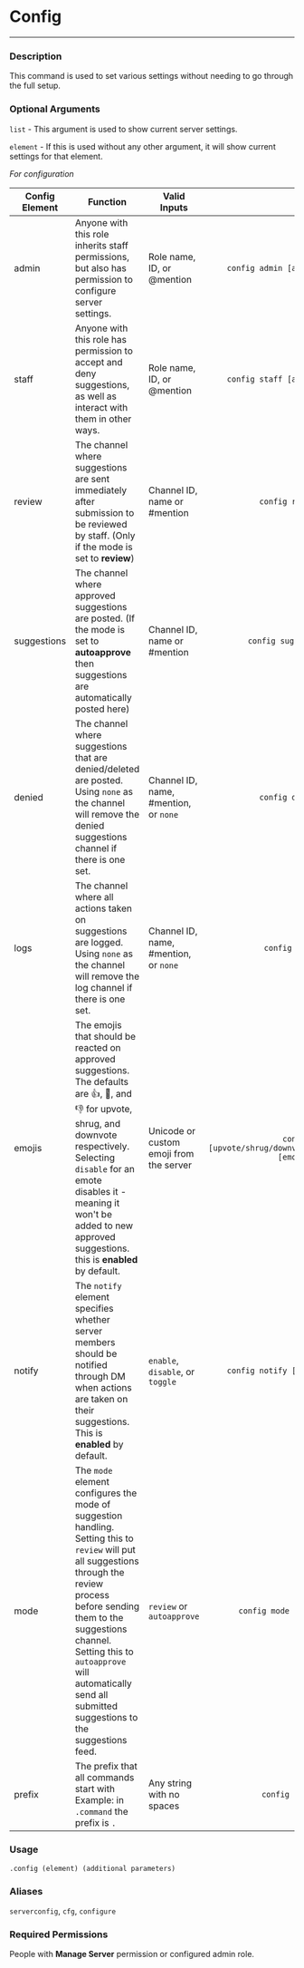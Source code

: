 # Config
---
### Description
This command is used to set various settings without needing to go through the full setup.
### Optional Arguments
`list` - This argument is used to show current server settings.

`element` - If this is used without any other argument, it will show current settings for that element.




*For configuration*











| Config Element | Function                                                                                                                                                                                                                                                                                             | Valid Inputs                            |                                     Usage                                     |
|----------------|------------------------------------------------------------------------------------------------------------------------------------------------------------------------------------------------------------------------------------------------------------------------------------------------------|-----------------------------------------|:-----------------------------------------------------------------------------:|
| admin          | Anyone with this role inherits staff permissions, but also has permission to configure server settings.                                                                                                                                                                                              | Role name, ID, or @mention              | `config admin [add/remove/list] [role]`                                       |
| staff          | Anyone with this role has permission to accept and deny suggestions, as well as interact with them in other ways.                                                                                                                                                                                    | Role name, ID, or @mention              | `config staff [add/remove/list] [role]`                                       |
| review         | The channel where suggestions are sent immediately after submission to be reviewed by staff. (Only if the mode is set to **review**)                                                                                                                                                                 | Channel ID, name or #mention            | `config review [channel]`                                                     |
| suggestions    | The channel where approved suggestions are posted. (If the mode is set to **autoapprove** then suggestions are automatically posted here)                                                                                                                                                            | Channel ID, name or #mention            | `config suggestions [channel]`                                                |
| denied         | The channel where suggestions that are denied/deleted are posted. Using `none` as the channel will remove the denied suggestions channel if there is one set.                                                                                                                                        | Channel ID, name, #mention, or `none`   | `config denied [channel]`                                                     |
| logs           | The channel where all actions taken on suggestions are logged. Using `none` as the channel will remove the log channel if there is one set.                                                                                                                                                          | Channel ID, name, #mention, or `none`   | `config logs [channel]`                                                       |
| emojis         | The emojis that should be reacted on approved suggestions. The defaults are 👍, 🤷, and 👎 for upvote, shrug, and downvote respectively. Selecting `disable` for an emote disables it - meaning it won't be added to new approved suggestions. this is **enabled** by default.                      | Unicode or custom emoji from the server | `config emojis [upvote/shrug/downvote/toggle/enable/disable] [emoji/disable]` |
| notify         | The `notify` element specifies whether server members should be notified through DM when actions are taken on their suggestions. This is **enabled** by default.                                                                                                                                     | `enable`, `disable`, or `toggle`        | `config notify [enable/disable/toggle]`                                       |
| mode           | The `mode` element configures the mode of suggestion handling. Setting this to `review` will put all suggestions through the review process before sending them to the suggestions channel. Setting this to `autoapprove` will automatically send all submitted suggestions to the suggestions feed. | `review` or `autoapprove`               | `config mode [review/autoapprove]`                                            |
| prefix         | The prefix that all commands start with Example: in `.command` the prefix is `.`                                                                                                                                                                                                                     | Any string with no spaces               | `config prefix [prefix]`                                                      |










### Usage
```
.config (element) (additional parameters)
```
### Aliases
`serverconfig`, `cfg`, `configure`
### Required Permissions
People with **Manage Server** permission or configured admin role.